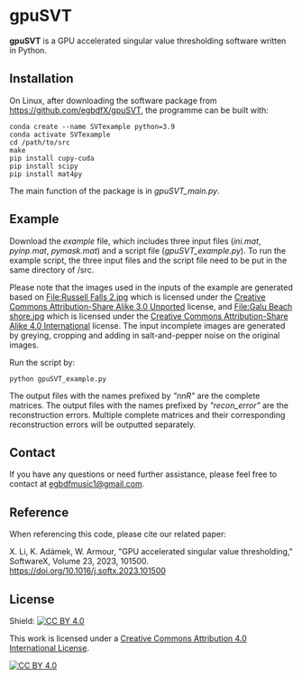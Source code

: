 # gpuSVT

**gpuSVT** is a GPU accelerated singular value thresholding software written in Python.

## Installation

On Linux, after downloading the software package from https://github.com/egbdfX/gpuSVT, the programme can be built with:
```
conda create --name SVTexample python=3.9
conda activate SVTexample
cd /path/to/src
make
pip install cupy-cuda
pip install scipy
pip install mat4py
```
The main function of the package is in *gpuSVT_main.py*.

## Example

Download the *example* file, which includes three input files (*ini.mat*, *pyinp.mat*, *pymask.mat*) and a script file (*gpuSVT_example.py*). To run the example script, the three input files and the script file need to be put in the same directory of /src.

Please note that the images used in the inputs of the example are generated based on [File:Russell Falls 2.jpg](https://commons.wikimedia.org/wiki/File:Russell_Falls_2.jpg) which is licensed under the [Creative Commons Attribution-Share Alike 3.0 Unported](https://creativecommons.org/licenses/by-sa/3.0/deed.en) license, and [File:Galu Beach shore.jpg](https://commons.wikimedia.org/wiki/File:Galu_Beach_shore.jpg) which is licensed under the [Creative Commons Attribution-Share Alike 4.0 International](https://creativecommons.org/licenses/by-sa/4.0/deed.en) license. The input incomplete images are generated by greying, cropping and adding in salt-and-pepper noise on the original images.

Run the script by:
```
python gpuSVT_example.py
```
The output files with the names prefixed by *"nnR"* are the complete matrices. The output files with the names prefixed by *"recon_error"* are the reconstruction errors. Multiple complete matrices and their corresponding reconstruction errors will be outputted separately.

## Contact
If you have any questions or need further assistance, please feel free to contact at [egbdfmusic1@gmail.com](mailto:egbdfmusic1@gmail.com).

## Reference

When referencing this code, please cite our related paper:

X. Li, K. Adámek, W. Armour, "GPU accelerated singular value thresholding," SoftwareX, Volume 23, 2023, 101500.
https://doi.org/10.1016/j.softx.2023.101500

## License

Shield: [![CC BY 4.0][cc-by-shield]][cc-by]

This work is licensed under a
[Creative Commons Attribution 4.0 International License][cc-by].

[![CC BY 4.0][cc-by-image]][cc-by]

[cc-by]: http://creativecommons.org/licenses/by/4.0/
[cc-by-image]: https://i.creativecommons.org/l/by/4.0/88x31.png
[cc-by-shield]: https://img.shields.io/badge/License-CC%20BY%204.0-lightgrey.svg
